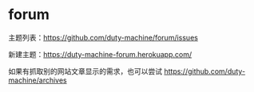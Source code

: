 # forum

主题列表：https://github.com/duty-machine/forum/issues

新建主题：https://duty-machine-forum.herokuapp.com/

如果有抓取别的网站文章显示的需求，也可以尝试 https://github.com/duty-machine/archives

